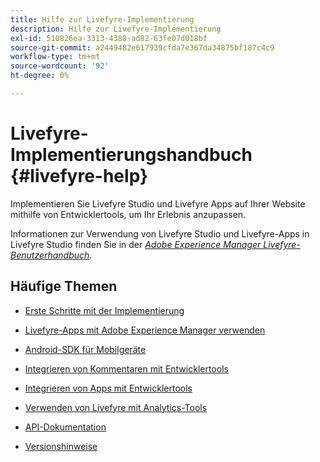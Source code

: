 ```yaml
---
title: Hilfe zur Livefyre-Implementierung
description: Hilfe zur Livefyre-Implementierung
exl-id: 510826ea-3313-4388-ad82-63fe07d018bf
source-git-commit: a2449482e617939cfda7e367da34875bf187c4c9
workflow-type: tm+mt
source-wordcount: '92'
ht-degree: 0%

---
```


# Livefyre-Implementierungshandbuch {#livefyre-help}

Implementieren Sie Livefyre Studio und Livefyre Apps auf Ihrer Website mithilfe von Entwicklertools, um Ihr Erlebnis anzupassen.

Informationen zur Verwendung von Livefyre Studio und Livefyre-Apps in Livefyre Studio finden Sie in der [*Adobe Experience Manager Livefyre-Benutzerhandbuch*](/help/using/home.md).

## Häufige Themen

* [Erste Schritte mit der Implementierung](c-getting-started/c-getting-started.md)

* [Livefyre-Apps mit Adobe Experience Manager verwenden](https://helpx.adobe.com/experience-manager/6-4/sites/administering/using/livefyre.html)

* [Android-SDK für Mobilgeräte](c-mobile-sdks/c-android-sdk.md)

* [Integrieren von Kommentaren mit Entwicklertools](/help/implementation/c-app-integrations/c-comments-integration/c-comments-integration.md)

* [Integrieren von Apps mit Entwicklertools](/help/implementation/c-getting-started/c-implementation-process/c-implementation-process.md)

* [Verwenden von Livefyre mit Analytics-Tools](/help/implementation/livefyre-analytics/livefyre-analytics.md)

* [API-Dokumentation](https://api.livefyre.com)

* [Versionshinweise](/help/using/c-rn/c-rn.md)
